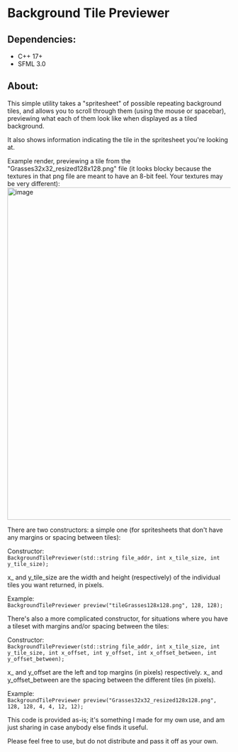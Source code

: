 # Background Tile Previewer

## Dependencies:
* C++ 17+
* SFML 3.0

## About:
This simple utility takes a "spritesheet" of possible repeating background tiles, and allows you to scroll through them (using the mouse or spacebar), previewing what each of them look like when displayed as a tiled background.

It also shows information indicating the tile in the spritesheet you're looking at.

Example render, previewing a tile from the "Grasses32x32_resized128x128.png" file (it looks blocky because the textures in that png file are meant to have an 8-bit feel. Your textures may be very different):
<img width="1280" height="749" alt="image" src="https://github.com/user-attachments/assets/6e751e3e-9e54-4cfd-9b56-3ef0e45ecefc" />

There are two constructors: a simple one (for spritesheets that don't have any margins or spacing between tiles):

Constructor: \
`BackgroundTilePreviewer(std::string file_addr, int x_tile_size, int y_tile_size);`

x_ and y_tile_size are the width and height (respectively) of the individual tiles you want returned, in pixels.

Example: \
`BackgroundTilePreviewer preview("tileGrasses128x128.png", 128, 128);`

There's also a more complicated constructor, for situations where you have a tileset with margins and/or spacing between the tiles:

Constructor: \
`BackgroundTilePreviewer(std::string file_addr, int x_tile_size, int y_tile_size, int x_offset, int y_offset, int x_offset_between, int y_offset_between);`

x_ and y_offset are the left and top margins (in pixels) respectively. x_ and y_offset_between are the spacing between the different tiles (in pixels).

Example: \
`BackgroundTilePreviewer preview("Grasses32x32_resized128x128.png", 128, 128, 4, 4, 12, 12);`

This code is provided as-is; it's something I made for my own use, and am just sharing in case anybody else finds it useful.

Please feel free to use, but do not distribute and pass it off as your own.
